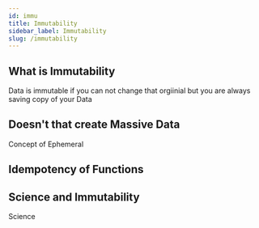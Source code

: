 ```yaml
---
id: immu    
title: Immutability
sidebar_label: Immutability
slug: /immutability
---
```


## What is Immutability

Data is immutable if you can not change that orgiinial but you are always saving copy of your Data


## Doesn't that create Massive Data

Concept of Ephemeral


## Idempotency of Functions





## Science and Immutability

Science
